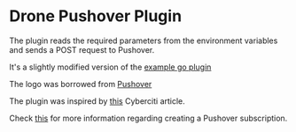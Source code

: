 # Drone Pushover Plugin

The plugin reads the required parameters from the environment variables and sends a POST request to Pushover.

It's a slightly modified version of the [example go plugin](https://docs.drone.io/plugins/golang/)

The logo was borrowed from [Pushover](https://pushover.net/images/pushover-logo.svg)

The plugin was inspired by [this](https://www.cyberciti.biz/mobile-devices/android/how-to-push-send-message-to-ios-and-android-from-linux-cli/) Cyberciti article.

Check [this](https://pushover.net/api/subscriptions) for more information regarding creating a Pushover subscription.